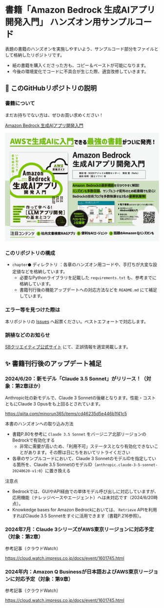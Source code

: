 # 書籍「Amazon Bedrock 生成AIアプリ開発入門」 ハンズオン用サンプルコード

表題の書籍のハンズオンを実施しやすいよう、サンプルコード部分をファイルとして格納したリポジトリです。

- 紙の書籍を購入くださった方も、コピー＆ペーストが可能になります。
- 今後の環境変化でコードに不具合が生じた際、適宜改修していきます。

## 📗 このGitHubリポジトリの説明

### 書籍について

まだお持ちでない方は、ぜひお買い求めください！

[Amazon Bedrock 生成AIアプリ開発入門](https://www.sbcr.jp/product/4815626440/)

![](images/flyer.png)

### このリポジトリの構成

- `chapter⚫️` ディレクトリ ：各章のハンズオン用コードや、手打ちが大変な設定値などを格納しています。
  - 必要なPythonライブラリを記載した `requirements.txt` も、参考までに格納しています。
  - 書籍刊行後の機能アップデートへの対応方法などを `README.md` にて補足しています。

### エラー等を見つけた際は

本リポジトリの [Issues](https://github.com/minorun365/bedrock-book/issues) へ起票ください。ベストエフォートで対応します。

### 誤植などのお知らせ

[SBクリエイティブ公式サイト](https://www.sbcr.jp/product/4815626440/) にて、正誤情報を適宜掲載します。


## ✨ 書籍刊行後のアップデート補足

### 2024/6/20：新モデル「Claude 3.5 Sonnet」がリリース！（対象：第2章ほか）

Anthropic社の新モデルで、Claude 3 Sonnetの後継となります。性能・コストともにClaude 3 Opusをも上回るとされています。

https://qiita.com/minorun365/items/cd46235d5e446b1f41c5

本書のハンズオンへの取り込み方法

- 書籍P.80を参考に `Claude 3.5 Sonnet` をバージニア北部リージョンのBedrockで有効化する
  - 非常に需要が高いため、「利用不可」ステータスとなり有効化できないことがあります。その際は日にちをおいてリトライください
- 各章のサンプルコードにおいて、Claude 3 SonnetのモデルIDを指定している箇所を、Claude 3.5 SonnetのモデルID（`anthropic.claude-3-5-sonnet-20240620-v1:0`）に置き換える

注意点

- Bedrockでは、GUIやAPI経由での単体モデル呼び出しに対応していますが、応用機能（ナレッジベースやエージェント）へは未対応です（2024/6/20時点）。
- Knowkedge bases for Amazon Bedrockにおいては、 `Retrieve` APIを利用すればClaude 3.5 Sonnetをすぐに活用できます（書籍P.216参照）。

### 2024年7月：Claude 3シリーズがAWS東京リージョンに対応予定（対象：第2章）

参考記事（クラウドWatch）

https://cloud.watch.impress.co.jp/docs/event/1601745.html

### 2024年内：Amazon Q Businessが日本語およびAWS東京リージョンに対応予定（対象：第9章）

参考記事（クラウドWatch）

https://cloud.watch.impress.co.jp/docs/event/1601745.html
